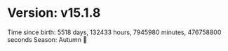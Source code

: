 # Version: v15.1.8
Time since birth: 5518 days, 132433 hours, 7945980 minutes, 476758800 seconds
Season: Autumn 🍁
